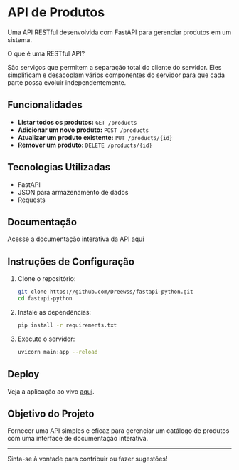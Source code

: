 # API de Produtos

Uma API RESTful desenvolvida com FastAPI para gerenciar produtos em um sistema.

O que é uma RESTful API?

São serviços que permitem a separação total do cliente do servidor. Eles simplificam e desacoplam vários componentes do servidor para que cada parte possa evoluir independentemente.

## Funcionalidades

- **Listar todos os produtos:** `GET /products`
- **Adicionar um novo produto:** `POST /products`
- **Atualizar um produto existente:** `PUT /products/{id}`
- **Remover um produto:** `DELETE /products/{id}`

## Tecnologias Utilizadas

- FastAPI
- JSON para armazenamento de dados
- Requests

## Documentação

Acesse a documentação interativa da API [aqui](https://fastapi.tiangolo.com/) 

## Instruções de Configuração

1. Clone o repositório:
    ```bash
    git clone https://github.com/Dreewss/fastapi-python.git
    cd fastapi-python
    ```

2. Instale as dependências:
    ```bash
    pip install -r requirements.txt
    ```

3. Execute o servidor:
    ```bash
    uvicorn main:app --reload
    ```

## Deploy

Veja a aplicação ao vivo [aqui](https://youtu.be/ZbsfuEhHl2c).

## Objetivo do Projeto

Fornecer uma API simples e eficaz para gerenciar um catálogo de produtos com uma interface de documentação interativa.

---

Sinta-se à vontade para contribuir ou fazer sugestões!
